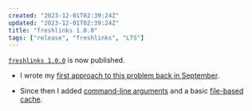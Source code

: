 ```yaml
---
created: "2023-12-01T02:39:24Z"
updated: "2023-12-01T02:39:24Z"
title: "freshlinks 1.0.0"
tags: ["release", "freshlinks", "LTS"]
---
```


[`freshlinks 1.0.0`](https://github.com/metaist/freshlinks/releases/tag/1.0.0) is now published.

- I wrote my [first approach to this problem back in September](/blog/2023/09/freshlinks).

- Since then I added [command-line arguments](https://github.com/metaist/freshlinks/blob/1.0.0/src/freshlinks/__main__.py) and a basic [file-based cache](https://github.com/metaist/freshlinks/blob/1.0.0/src/freshlinks/cache.py).
